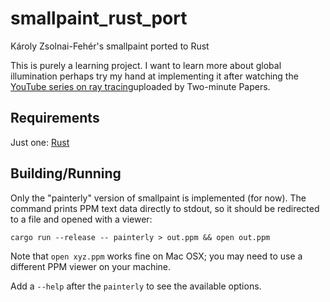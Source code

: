 # smallpaint_rust_port
Károly Zsolnai-Fehér's smallpaint ported to Rust

This is purely a learning project. I want to learn more about global illumination perhaps try my hand at implementing it after watching the [YouTube series on ray tracing](https://www.youtube.com/playlist?list=PLujxSBD-JXgnGmsn7gEyN28P1DnRZG7qi)uploaded by Two-minute Papers.

## Requirements

Just one: [Rust](https://www.rust-lang.org/tools/install)

## Building/Running

Only the "painterly" version of smallpaint is implemented (for now). The command prints PPM text data directly to stdout, so it should be redirected to a file and opened with a viewer:

    cargo run --release -- painterly > out.ppm && open out.ppm

Note that `open xyz.ppm` works fine on Mac OSX; you may need to use a different PPM viewer on your machine.

Add a `--help` after the `painterly` to see the available options.
